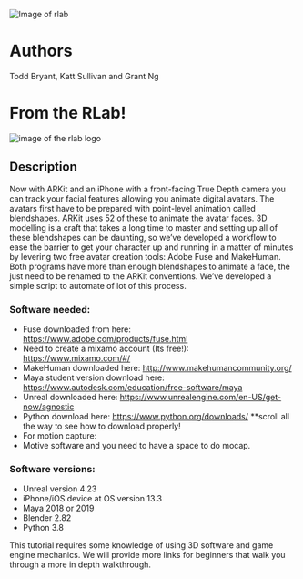 ![Image of rlab](https://i.ibb.co/9gDQs8F/Building22.png)

# Authors

Todd Bryant, Katt Sullivan and Grant Ng

# From the RLab!

![image of the rlab logo](https://i.ibb.co/SKRF4Mk/RLab-Logo)

## Description
Now with ARKit and an iPhone with a front-facing True Depth camera you can track your facial features allowing you animate digital avatars. The avatars first have to be prepared with point-level animation called blendshapes.  ARKit uses 52 of these to animate the avatar faces.  3D modelling is a craft that takes a long time to master and setting up all of these blendshapes can be daunting, so we’ve developed a workflow to ease the barrier to get your character up and running in a matter of minutes by levering two free avatar creation tools: Adobe Fuse and MakeHuman. Both programs have more than enough blendshapes to animate a face, the just need to be renamed to the ARKit conventions. We’ve developed a simple script to automate of lot of this process.

### Software needed: 
* Fuse downloaded from here: https://www.adobe.com/products/fuse.html
* Need to create a mixamo account (Its free!): https://www.mixamo.com/#/
* MakeHuman downloaded here: http://www.makehumancommunity.org/
* Maya student version download here: https://www.autodesk.com/education/free-software/maya
* Unreal downloaded here: https://www.unrealengine.com/en-US/get-now/agnostic
* Python download here: https://www.python.org/downloads/ **scroll all the way to see how to download properly!
* For motion capture: 
* Motive software and you need to have a space to do mocap. 
### Software versions:
* Unreal version 4.23
* iPhone/iOS device at OS version 13.3 
* Maya 2018 or 2019
* Blender 2.82
* Python 3.8  

This tutorial requires some knowledge of using 3D software and game engine mechanics. We will provide more links for beginners that walk you through a more in depth walkthrough. 

